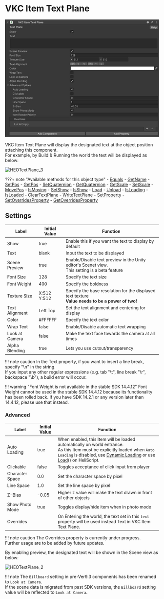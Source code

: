 # VKC Item Text Plane

![HEOTextPlane_1](img/HEOTextPlane_1.jpg)

VKC Item Text Plane will display the designated text at the object position attaching this component.<br>
For example, by Build & Running the world the text will be displayed as below: 

![HEOTextPlane_3](img/HEOTextPlane_3.jpg)

???+ note "Available methods for this object type"
    - [Equals](../hs/hs_class_item.md#equals)
    - [GetName](../hs/hs_class_item.md#getname)
    - [SetPos](../hs/hs_class_item.md#setpos)
    - [GetPos](../hs/hs_class_item.md#getpos)
    - [SetQuaternion](../hs/hs_class_item.md#setquaternion)
    - [GetQuaternion](../hs/hs_class_item.md#getquaternion)
    - [GetScale](../hs/hs_class_item.md#getscale)
    - [SetScale](../hs/hs_class_item.md#setscale)
    - [MovePos](../hs/hs_class_item.md#movepos)
    - [IsMoving](../hs/hs_class_item.md#ismoving)
    - [SetShow](../hs/hs_class_item.md#setshow)
    - [IsShow](../hs/hs_class_item.md#isshow)
    - [Load](../hs/hs_class_item.md#load)
    - [Unload](../hs/hs_class_item.md#unload)
    - [IsLoading](../hs/hs_class_item.md#isloading)
    - [IsLoaded](../hs/hs_class_item.md#isloaded)
    - [ClearTextPlane](../hs/hs_class_item.md#cleartextplane)
    - [WriteTextPlane](../hs/hs_class_item.md#writetextplane)
    - [SetProperty](../hs/hs_class_item.md#setproperty)
    - [SetOverridesProperty](../hs/hs_class_item.md#setoverridesproperty)
    - [GetOverridesProperty](../hs/hs_class_item.md#getoverridesproperty)

## Settings

| Label | Initial Value | Function |
| ----   | ---- | ---- |
| Show | true | Enable this if you want the text to display by default |
| Text | blank | Input the text to be displayed |
| Scene Preview | true | Enable/Disable text preview in the Unity editor's Scenet view.<br> This setting is a beta feature | 
| Font Size | 128 |  Specify the text size |
| Font Weight | 400 | Specify the boldness |
| Texture Size | X:512 Y:512 | Specify the base resolution for the displayed text texture <br> **Value needs to be a power of two!** |
| Text Alignment | Left Top | Set the text alignment and centering for display |
| Color | #FFFFFF | Specify the text color |
| Wrap Text | false | Enable/Disable automatic text wrapping |
| Look at Camera | false |  Make the text face towards the camera at all times |
| Alpha Blending | true | Lets you use cutout/transparency |

!!! note caution
    In the Text property, if you want to insert a line break, specify "\n" in the string.<br>
    If you input any other regular expressions (e.g. tab "\t", line break "\r", backspace "\b"), a build error will occur.

!!! warning "Font Weight is not available in the stable SDK 14.4.12"
    Font Weight cannot be used in the stable SDK 14.4.12 because its functionality has been rolled back.
    If you have SDK 14.2.1 or any version later than 14.4.12, please use that instead.

### Advanced

| Label | Initial Value | Function |
| ----   | ---- | ---- |
| Auto Loading | true | When enabled, this Item will be loaded automatically on world entrance.<br> As this Item must be explicitly loaded when `Auto Loading` is disabled, use [Dynamic Loading](VKCItemField.md) or use [Load()](../hs/hs_class_item.md#load) on HeliScript. |
| Clickable | false | Toggles acceptance of click input from player |
| Character Space | 0.0| Set the character space by pixel |
| Line Space | 1.0 | Set the line space by pixel |
| Z-Bias | -0.05 | Higher z value will make the text drawn in front of other objects |
| Show Photo Mode | true | Toggles display/hide item when in photo mode |
| Overrides | | On Entering the world, the text set in this `text` property will be used instead Text in VKC Item Text Plane. |

!!! note caution
    The Overrides property is currently under progress.<br>
    Further usage are to be added by future updates.

By enabling preview, the designated text will be shown in the Scene view as below:

![HEOTextPlane_2](img/HEOTextPlane_2.jpg)

!!! note
    The `Billboard` setting in pre-Ver9.3 components has been renamed to `Look at Camera`.<br>
    If the scene data is migrated from past SDK versions, the `Billboard` setting value will be reflected to `Look at Camera`.